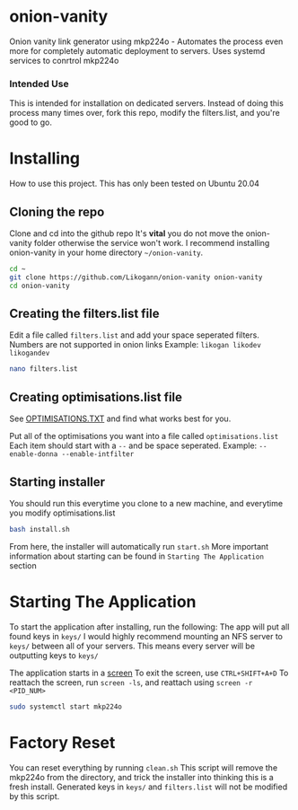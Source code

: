 # onion-vanity
Onion vanity link generator using mkp224o - Automates the process even more for completely automatic deployment to servers. Uses systemd services to conrtrol mkp224o

### Intended Use
This is intended for installation on dedicated servers. Instead of doing this process many times over, fork this repo, modify the filters.list, and you're good to go.

# Installing
How to use this project.
This has only been tested on Ubuntu 20.04

## Cloning the repo
Clone and cd into the github repo
It's **vital** you do not move the onion-vanity folder otherwise the service won't work. I recommend installing onion-vanity in your home directory `~/onion-vanity`.
```bash
cd ~
git clone https://github.com/Likogann/onion-vanity onion-vanity
cd onion-vanity
```

## Creating the filters.list file
Edit a file called `filters.list` and add your space seperated filters. Numbers are not supported in onion links
Example: `likogan likodev likogandev`
```bash
nano filters.list
```

## Creating optimisations.list file
See [OPTIMISATIONS.TXT](https://github.com/cathugger/mkp224o/blob/master/OPTIMISATION.txt) and find what works best for you.

Put all of the optimisations you want into a file called `optimisations.list`
Each item should start with a `--` and be space seperated.
Example: `--enable-donna --enable-intfilter`

## Starting installer
You should run this everytime you clone to a new machine, and everytime you modify optimisations.list
```bash
bash install.sh
```
From here, the installer will automatically run `start.sh`
More important information about starting can be found in `Starting The Application` section

# Starting The Application
To start the application after installing, run the following:
The app will put all found keys in `keys/`
I would highly recommend mounting an NFS server to `keys/` between all of your servers. This means every server will be outputting keys to `keys/`

The application starts in a [screen](https://linuxize.com/post/how-to-use-linux-screen/)
To exit the screen, use `CTRL+SHIFT+A+D`
To reattach the screen, run `screen -ls`, and reattach using `screen -r <PID_NUM>`
 
```bash
sudo systemctl start mkp224o
```

# Factory Reset
You can reset everything by running `clean.sh`
This script will remove the mkp224o from the directory, and trick the installer into thinking this is a fresh install.
Generated keys in `keys/` and `filters.list` will not be modified by this script.